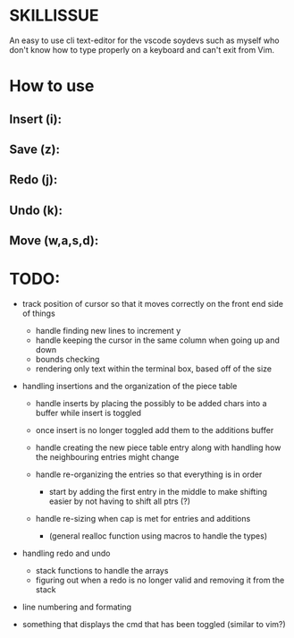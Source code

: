 # SKILLISSUE

An easy to use cli text-editor for the vscode soydevs such as myself who don't know how to type properly on a keyboard and can't exit from Vim.

# How to use 

## Insert (i):

## Save (z):

## Redo (j):

## Undo (k):

## Move (w,a,s,d):

# TODO: 

* track position of cursor so that it moves correctly on the front end side of things 
    * handle finding new lines to increment y 
    * handle keeping the cursor in the same column when going up and down 
    * bounds checking 
    * rendering only text within the terminal box, based off of the size 

* handling insertions and the organization of the piece table 
    * handle inserts by placing the possibly to be added chars into a buffer while insert is toggled
    * once insert is no longer toggled add them to the additions buffer 
    * handle creating the new piece table entry along with handling how the neighbouring entries might change 
    * handle re-organizing the entries so that everything is in order 
        * start by adding the first entry in the middle to make shifting easier by not having to shift all ptrs (?)

    * handle re-sizing when cap is met for entries and additions 
        * (general realloc function using macros to handle the types)

* handling redo and undo 
    * stack functions to handle the arrays
    * figuring out when a redo is no longer valid and removing it from the stack 

* line numbering and formating 
* something that displays the cmd that has been toggled (similar to vim?)